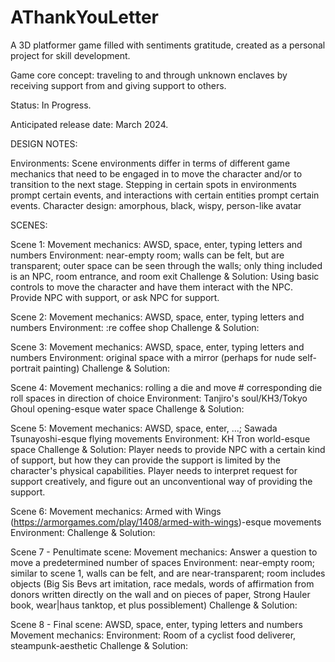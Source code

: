 # AThankYouLetter
A 3D platformer game filled with sentiments gratitude, created as a personal project for skill development.

Game core concept: traveling to and through unknown enclaves by receiving support from and giving support to others.

Status: In Progress.

Anticipated release date: March 2024.


DESIGN NOTES:

Environments: Scene environments differ in terms of different game mechanics that need to be engaged in to move the character and/or to transition to the next stage. Stepping in certain spots in environments prompt certain events, and interactions with certain entities prompt certain events.
Character design: amorphous, black, wispy, person-like avatar

SCENES:

Scene 1:
Movement mechanics: AWSD, space, enter, typing letters and numbers
Environment: near-empty room; walls can be felt, but are transparent; outer space can be seen through the walls; only thing included is an NPC, room entrance, and room exit
Challenge & Solution: Using basic controls to move the character and have them interact with the NPC. Provide NPC with support, or ask NPC for support.

Scene 2:
Movement mechanics: AWSD, space, enter, typing letters and numbers
Environment: :re coffee shop
Challenge & Solution: 

Scene 3:
Movement mechanics: AWSD, space, enter, typing letters and numbers
Environment: original space with a mirror (perhaps for nude self-portrait painting)
Challenge & Solution: 

Scene 4:
Movement mechanics: rolling a die and move # corresponding die roll spaces in direction of choice
Environment: Tanjiro's soul/KH3/Tokyo Ghoul opening-esque water space
Challenge & Solution: 

Scene 5:
Movement mechanics: AWSD, space, enter, ...; Sawada Tsunayoshi-esque flying movements
Environment: KH Tron world-esque space
Challenge & Solution: Player needs to provide NPC with a certain kind of support, but how they can provide the support is limited by the character's physical capabilities. Player needs to interpret request for support creatively, and figure out an unconventional way of providing the support.

Scene 6:
Movement mechanics: Armed with Wings (https://armorgames.com/play/1408/armed-with-wings)-esque movements
Environment: 
Challenge & Solution: 

Scene 7 - Penultimate scene:
Movement mechanics: Answer a question to move a predetermined number of spaces
Environment: near-empty room; similar to scene 1, walls can be felt, and are near-transparent; room includes objects (Big Sis Bevs art imitation, race medals, words of affirmation from donors written directly on the wall and on pieces of paper, Strong Hauler book, wear|haus tanktop, et plus possiblement)
Challenge & Solution:

Scene 8 - Final scene: AWSD, space, enter, typing letters and numbers
Movement mechanics:
Environment: Room of a cyclist food deliverer, steampunk-aesthetic
Challenge & Solution:
